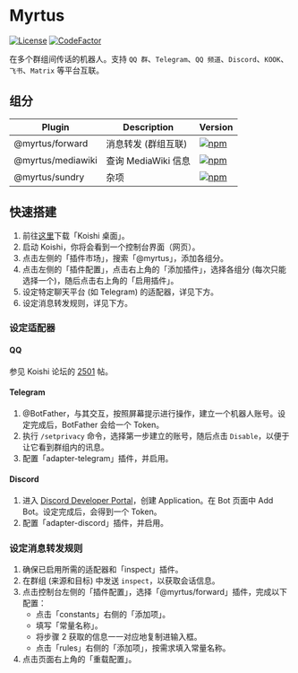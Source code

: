 # Myrtus

[![License](https://img.shields.io/github/license/idanran/myrtus)](https://github.com/idanran/myrtus/blob/main/LICENSE)
[![CodeFactor](https://www.codefactor.io/repository/github/idanran/myrtus/badge)](https://www.codefactor.io/repository/github/idanran/myrtus)

在多个群组间传话的机器人。支持 `QQ 群`、`Telegram`、`QQ 频道`、`Discord`、`KOOK`、`飞书`、`Matrix` 等平台互联。

## 组分

| Plugin              | Description              | Version                                                                                                                               |
| ------------------- | ------------------------ | ------------------------------------------------------------------------------------------------------------------------------------- |
| @myrtus/forward     | 消息转发 (群组互联)        | [![npm](https://img.shields.io/npm/v/@myrtus/koishi-plugin-forward)](https://www.npmjs.com/package/@myrtus/koishi-plugin-forward)     |
| @myrtus/mediawiki   | 查询 MediaWiki 信息       | [![npm](https://img.shields.io/npm/v/@myrtus/koishi-plugin-mediawiki)](https://www.npmjs.com/package/@myrtus/koishi-plugin-mediawiki) |
| @myrtus/sundry      | 杂项                      | [![npm](https://img.shields.io/npm/v/@myrtus/koishi-plugin-sundry)](https://www.npmjs.com/package/@myrtus/koishi-plugin-sundry)       |

## 快速搭建

1. 前往[这里](https://github.com/koishijs/koishi-desktop/releases)下载「Koishi 桌面」。
2. 启动 Koishi，你将会看到一个控制台界面（网页）。
3. 点击左侧的「插件市场」，搜索「@myrtus」，添加各组分。
4. 点击左侧的「插件配置」，点击右上角的「添加插件」，选择各组分 (每次只能选择一个)，随后点击右上角的「启用插件」。
5. 设定特定聊天平台 (如 Telegram) 的适配器，详见下方。
6. 设定消息转发规则，详见下方。

### 设定适配器

#### QQ

参见 Koishi 论坛的 [2501](https://forum.koishi.xyz/t/topic/2501) 帖。

#### Telegram

1. @BotFather，与其交互，按照屏幕提示进行操作，建立一个机器人账号。设定完成后，BotFather 会给一个 Token。
2. 执行 `/setprivacy` 命令，选择第一步建立的账号，随后点击 `Disable`，以便于让它看到群组内的讯息。
3. 配置「adapter-telegram」插件，并启用。

#### Discord

1. 进入
[Discord Developer Portal](https://discordapp.com/developers/applications/)，创建
Application。在 Bot 页面中 Add Bot。设定完成后，会得到一个 Token。
2. 配置「adapter-discord」插件，并启用。

### 设定消息转发规则

1. 确保已启用所需的适配器和「inspect」插件。
2. 在群组 (来源和目标) 中发送 `inspect`，以获取会话信息。
3. 点击控制台左侧的「插件配置」，选择「@myrtus/forward」插件，完成以下配置：
    - 点击「constants」右侧的「添加项」。
    - 填写「常量名称」。
    - 将步骤 2 获取的信息一一对应地复制进输入框。
    - 点击「rules」右侧的「添加项」，按需求填入常量名称。
4. 点击页面右上角的「重载配置」。